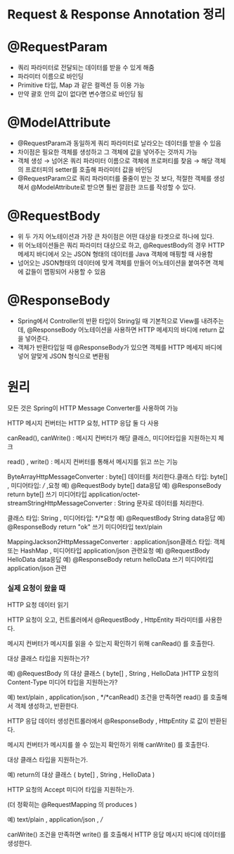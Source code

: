 # Request & Response Annotation 정리

# @RequestParam

- 쿼리 파라미터로 전달되는 데이터를 받을 수 있게 해줌
- 파라미터 이름으로 바인딩
- Primitive 타입, Map 과 같은 컬렉션 등 이용 가능
- 만약 괄호 안의 값이 없다면 변수명으로 바인딩 됨

# @ModelAttribute

- @RequestParam과 동일하게 쿼리 파라미터로 날라오는 데이터를 받을 수 있음
- 차이점은 필요한 객체를 생성하고 그 객체에 값을 넣어주는 것까지 가능
- 객체 생성 → 넘어온 쿼리 파라미터 이름으로 객체에 프로퍼티를 찾음 → 해당 객체의 프로터피의 setter를 호출해 파라미터 값을 바인딩
- @RequestParam으로 쿼리 파라미터를 줄줄이 받는 것 보다, 적절한 객체를 생성해서 @ModelAttribute로 받으면 훨씬 깔끔한 코드를 작성할 수 있다.

# @RequestBody

- 위 두 가지 어노테이션과 가장 큰 차이점은 어떤 대상을 타겟으로 하나에 있다.
- 위 어노테이션들은 쿼리 파라미터 대상으로 하고, @RequestBody의 경우 HTTP 메세지 바디에서 오는 JSON 형태의 데이터를 Java 객체에 매핑할 때 사용함
- 넘어오는 JSON형태의 데이터에 맞게 객체를 만들어 어노테이션을 붙여주면 객체에 값들이 맵핑되어 사용할 수 있음

# @ResponseBody

- Spring에서 Controller의 반환 타입이 String일 때 기본적으로 View를 내려주는데, @ResponseBody 어노테이션을 사용하면 HTTP 메세지의 바디에 return 값을 넣어준다.
- 객체가 반환타입일 때 @ResponseBody가 있으면 객체를 HTTP 메세지 바디에 넣어 알맞게 JSON 형식으로 변환됨

# 원리

모든 것은 Spring이 HTTP Message Converter를 사용하여 가능

HTTP 메시지 컨버터는 HTTP 요청, HTTP 응답 둘 다 사용

canRead(), canWrite() : 메시지 컨버터가 해당 클래스, 미디어타입을 지원하는지 체크

read() , write() : 메시지 컨버터를 통해서 메시지를 읽고 쓰는 기능

ByteArrayHttpMessageConverter : byte[] 데이터를 처리한다.클래스 타입: byte[] , 미디어타입: */* ,요청 예) @RequestBody byte[] data응답 예) @ResponseBody return byte[] 쓰기 미디어타입 application/octet-streamStringHttpMessageConverter : String 문자로 데이터를 처리한다.

클래스 타입: String , 미디어타입: */*요청 예) @RequestBody String data응답 예) @ResponseBody return "ok" 쓰기 미디어타입 text/plain

MappingJackson2HttpMessageConverter : application/json클래스 타입: 객체 또는 HashMap , 미디어타입 application/json 관련요청 예) @RequestBody HelloData data응답 예) @ResponseBody return helloData 쓰기 미디어타입 application/json 관련

### 실제 요청이 왔을 때

HTTP 요청 데이터 읽기

HTTP 요청이 오고, 컨트롤러에서 @RequestBody , HttpEntity 파라미터를 사용한다.

메시지 컨버터가 메시지를 읽을 수 있는지 확인하기 위해 canRead() 를 호출한다.

대상 클래스 타입을 지원하는가?

예) @RequestBody 의 대상 클래스 ( byte[] , String , HelloData )HTTP 요청의 Content-Type 미디어 타입을 지원하는가?

예) text/plain , application/json , */*canRead() 조건을 만족하면 read() 를 호출해서 객체 생성하고, 반환한다.

HTTP 응답 데이터 생성컨트롤러에서 @ResponseBody , HttpEntity 로 값이 반환된다.

메시지 컨버터가 메시지를 쓸 수 있는지 확인하기 위해 canWrite() 를 호출한다.

대상 클래스 타입을 지원하는가.

예) return의 대상 클래스 ( byte[] , String , HelloData )

HTTP 요청의 Accept 미디어 타입을 지원하는가.

(더 정확히는 @RequestMapping 의 produces )

예) text/plain , application/json , */*

canWrite() 조건을 만족하면 write() 를 호출해서 HTTP 응답 메시지 바디에 데이터를 생성한다.